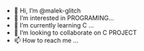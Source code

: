 - 👋 Hi, I’m @malek-glitch
- 👀 I’m interested in PROGRAMING...
- 🌱 I’m currently learning C ...
- 💞️ I’m looking to collaborate on C  PROJECT   
- 📫 How to reach me ...

<!---
malek-glitch/malek-glitch is a ✨ special ✨ repository because its `README.md` (this file) appears on your GitHub profile.
You can click the Preview link to take a look at your changes.
--->
